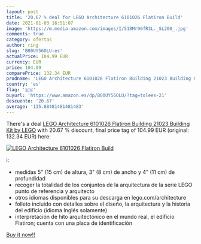 ```yaml
---
layout: post
title: '20.67 % deal for LEGO Architecture 6101026 Flatiron Build'
date: 2021-01-03 16:51:07
image: 'https://m.media-amazon.com/images/I/518Mr96fR3L._SL200_.jpg'
comments: true
category: ofertas
author: ring
slug: 'B00UY56OLU-es'
actualPrice: 104.99 EUR
currency: EUR
price: 104.99
comparePrice: 132.34 EUR
prodname: 'LEGO Architecture 6101026 Flatiron Building 21023 Building Kit by LEGO'
country: 'es'
flag: '🇪🇸'
buyurl: 'https://www.amazon.es/dp/B00UY56OLU/?tag=tolees-21'
descuento: '20.67'
average: '135.88481481481483'
---
```


There's a deal [LEGO Architecture 6101026 Flatiron Building 21023 Building Kit by LEGO](https://www.amazon.es/dp/B00UY56OLU/?tag=tolees-21)  with  20.67 % discount, final price tag of  104.99 EUR (original: 132.34 EUR) here:

[![LEGO Architecture 6101026 Flatiron Build](https://m.media-amazon.com/images/I/518Mr96fR3L._SL200_.jpg)](https://www.amazon.es/dp/B00UY56OLU/?tag=tolees-21)

ℹ️:

- medidas 5" (15 cm) de altura, 3" (8 cm) de ancho y 4" (11 cm) de profundidad
- recoger la totalidad de los conjuntos de la arquitectura de la serie LEGO punto de referencia y arquitecto
- otros idiomas disponibles para su descarga en lego.com/architecture
- folleto incluido con detalles sobre el diseño, la arquitectura y la historia del edificio (idioma Inglés solamente)
- interpretación de hito arquitectónico en el mundo real, el edificio Flatiron; cuenta con una placa de identificación

[Buy it now!!](https://www.amazon.es/dp/B00UY56OLU/?tag=tolees-21)

